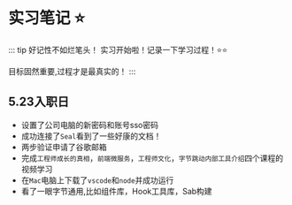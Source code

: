 # 实习笔记 :star:

::: tip 好记性不如烂笔头！
实习开始啦！记录一下学习过程！:star::star:

目标固然重要,过程才是最真实的！
:::

## 5.23入职日
- 设置了公司电脑的新密码和账号sso密码
- 成功连接了`Seal`看到了一些好康的文档！
- 两步验证申请了谷歌邮箱
- 完成`工程师成长的真相`，`前端微服务`，`工程师文化`，`字节跳动内部工具介绍`四个课程的视频学习
- 在`Mac`电脑上下载了`vscode`和`node`并成功运行
- 看了一眼字节通用,比如组件库，Hook工具库，Sab构建
